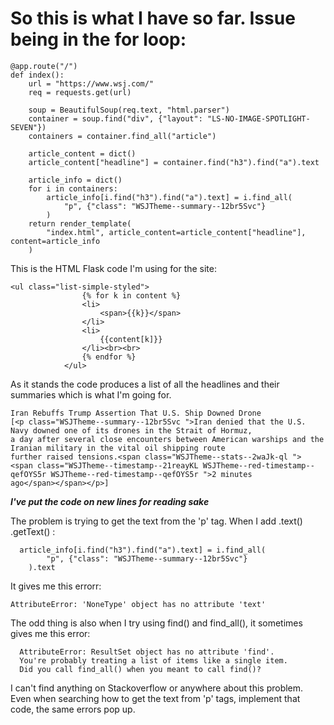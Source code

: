 # So this is what I have so far.  Issue being in the for loop:


    @app.route("/")
    def index():
        url = "https://www.wsj.com/"
        req = requests.get(url)

        soup = BeautifulSoup(req.text, "html.parser")
        container = soup.find("div", {"layout": "LS-NO-IMAGE-SPOTLIGHT-SEVEN"})
        containers = container.find_all("article")

        article_content = dict()
        article_content["headline"] = container.find("h3").find("a").text

        article_info = dict()
        for i in containers:
            article_info[i.find("h3").find("a").text] = i.find_all(
                "p", {"class": "WSJTheme--summary--12br5Svc"}
            )
        return render_template(
            "index.html", article_content=article_content["headline"], content=article_info
        )

    
This is the HTML Flask code I'm using for the site:

    <ul class="list-simple-styled">
                    {% for k in content %}
                    <li>
                        <span>{{k}}</span>
                    </li>
                    <li>
                        {{content[k]}}
                    </li><br><br>
                    {% endfor %}
                </ul>
 
 As it stands the code produces a list of all the headlines and their summaries which is what I'm going for.
 
    Iran Rebuffs Trump Assertion That U.S. Ship Downed Drone
    [<p class="WSJTheme--summary--12br5Svc ">Iran denied that the U.S. Navy downed one of its drones in the Strait of Hormuz,
    a day after several close encounters between American warships and the Iranian military in the vital oil shipping route 
    further raised tensions.<span class="WSJTheme--stats--2waJk-ql ">
    <span class="WSJTheme--timestamp--21reayKL WSJTheme--red-timestamp--qefOYS5r WSJTheme--red-timestamp--qefOYS5r ">2 minutes 
    ago</span></span></p>] 

***I've put the code on new lines for reading sake***
 
 The problem is trying to get the text from the 'p' tag. When I add .text() .getText() :
 
      article_info[i.find("h3").find("a").text] = i.find_all(
            "p", {"class": "WSJTheme--summary--12br5Svc"}
        ).text
 
 It gives me this errorr:
    
    AttributeError: 'NoneType' object has no attribute 'text'
      
 The odd thing is also when I try using find() and find_all(), it sometimes gives me this error:
      
      AttributeError: ResultSet object has no attribute 'find'. 
      You're probably treating a list of items like a single item. 
      Did you call find_all() when you meant to call find()?
      
 I can't find anything on Stackoverflow or anywhere about this problem.
 Even when searching how to get the text from 'p' tags, implement that code,
 the same errors pop up.
